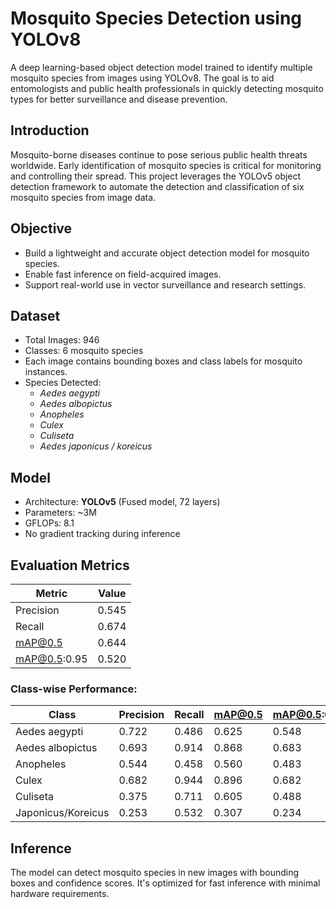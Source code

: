 # Mosquito Species Detection using YOLOv8

A deep learning-based object detection model trained to identify multiple mosquito species from images using YOLOv8. The goal is to aid entomologists and public health professionals in quickly detecting mosquito types for better surveillance and disease prevention.

## Introduction

Mosquito-borne diseases continue to pose serious public health threats worldwide. Early identification of mosquito species is critical for monitoring and controlling their spread. This project leverages the YOLOv5 object detection framework to automate the detection and classification of six mosquito species from image data.

## Objective

- Build a lightweight and accurate object detection model for mosquito species.
- Enable fast inference on field-acquired images.
- Support real-world use in vector surveillance and research settings.

## Dataset

- Total Images: 946  
- Classes: 6 mosquito species  
- Each image contains bounding boxes and class labels for mosquito instances.
- Species Detected:
  - *Aedes aegypti*
  - *Aedes albopictus*
  - *Anopheles*
  - *Culex*
  - *Culiseta*
  - *Aedes japonicus / koreicus*

## Model

- Architecture: **YOLOv5** (Fused model, 72 layers)
- Parameters: ~3M  
- GFLOPs: 8.1  
- No gradient tracking during inference

## Evaluation Metrics

| Metric       | Value  |
|--------------|--------|
| Precision    | 0.545  |
| Recall       | 0.674  |
| mAP@0.5      | 0.644  |
| mAP@0.5:0.95 | 0.520  |

### Class-wise Performance:

| Class                  | Precision | Recall | mAP@0.5 | mAP@0.5:0.95 |
|------------------------|-----------|--------|---------|--------------|
| Aedes aegypti          | 0.722     | 0.486  | 0.625   | 0.548        |
| Aedes albopictus       | 0.693     | 0.914  | 0.868   | 0.683        |
| Anopheles              | 0.544     | 0.458  | 0.560   | 0.483        |
| Culex                  | 0.682     | 0.944  | 0.896   | 0.682        |
| Culiseta               | 0.375     | 0.711  | 0.605   | 0.488        |
| Japonicus/Koreicus     | 0.253     | 0.532  | 0.307   | 0.234        |

## Inference

The model can detect mosquito species in new images with bounding boxes and confidence scores. It's optimized for fast inference with minimal hardware requirements.


